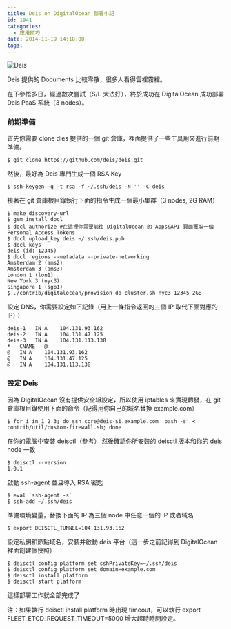 ```yaml
---
title: Deis on DigitalOcean 部署小記
id: 1941
categories:
  - 應用技巧
date: 2014-11-19 14:18:00
tags:
---
```


![Deis](/wp-content/uploads/2014/11/menu-logo.png)

Deis 提供的 Documents 比較零散，很多人看得雲裡霧裡。

在下參悟多日，經過數次嘗試（S/L 大法好），終於成功在 DigitalOcean 成功部署 Deis PaaS 系統（3 nodes）。

<!--more-->

### 前期準備

首先你需要 clone dies 提供的一個 git 倉庫，裡面提供了一些工具用來進行前期準備。

```
$ git clone https://github.com/deis/deis.git
```

然後，最好為 Deis 專門生成一個 RSA Key

```
$ ssh-keygen -q -t rsa -f ~/.ssh/deis -N '' -C deis
```

接著在 git 倉庫根目錄執行下面的指令生成一個最小集群（3 nodes, 2G RAM）

```
$ make discovery-url
$ gem install docl
$ docl authorize #在這裡你需要前往 DigitalOcean 的 Apps&API 頁面獲取一個 Personal Access Tokens
$ docl upload_key deis ~/.ssh/deis.pub
$ docl keys
deis (id: 12345)
$ docl regions --metadata --private-networking
Amsterdam 2 (ams2)
Amsterdam 3 (ams3)
London 1 (lon1)
New York 3 (nyc3)
Singapore 1 (sgp1)
$ ./contrib/digitalocean/provision-do-cluster.sh nyc3 12345 2GB
```

設定 DNS，你需要設定如下記錄（用上一條指令返回的三個 IP 取代下面對應的 IP）：

```
deis-1   IN A    104.131.93.162
deis-2   IN A    104.131.47.125
deis-3   IN A    104.131.113.138
*   CNAME   @
@   IN A    104.131.93.162
@   IN A    104.131.47.125
@   IN A    104.131.113.138
```

### 設定 Deis

因為 DigitalOcean 沒有提供安全組設定，所以使用 iptables 來實現轉發，在 git 倉庫根目錄使用下面的命令（記得用你自己的域名替換 example.com）

```
$ for i in 1 2 3; do ssh core@deis-$i.example.com 'bash -s' < contrib/util/custom-firewall.sh; done
```

在你的電腦中安裝 deisctl（[參考](http://docs.deis.io/en/latest/installing_deis/install-deisctl/#install-deisctl)）
然後確認你所安裝的 deisctl 版本和你的 deis node 一致

```
$ deisctl --version
1.0.1
```

啟動 ssh-agent 並且導入 RSA 密匙

```
$ eval `ssh-agent -s`
$ ssh-add ~/.ssh/deis
```

準備環境變量，替換下面的 IP 為三個 node 中任意一個的 IP 或者域名

```
$ export DEISCTL_TUNNEL=104.131.93.162
```

設定私鈅和節點域名，安裝并啟動 deis 平台（這一步之前記得到 DigitalOcean 裡面創建個快照）

```
$ deisctl config platform set sshPrivateKey=~/.ssh/deis
$ deisctl config platform set domain=example.com
$ deisctl install platform
$ deisctl start platform
```

這樣部署工作就全部完成了

注：如果執行 deisctl install platform 時出現 timeout，可以執行 export FLEET_ETCD_REQUEST_TIMEOUT=5000 增大超時時間設定。
